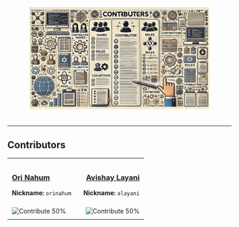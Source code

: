 <div align="center">
  <img src="assets/CONTRIBUTERS.png" alt="Contributors" style="width: 80%; max-width: 600px; height: auto; margin-bottom: 20px;">
</div>

---

## Contributors

<table style="width: 100%; border-collapse: collapse;">
  <tr>
    <td style="text-align: left; padding: 10px; width: 50%;">
      <a href="https://github.com/orinahum">
        <h3>Ori Nahum</h3>
      </a>
      <p><strong>Nickname:</strong> <code>orinahum</code></p>
      <img src="https://img.shields.io/badge/Contribute-50%25-blue" alt="Contribute 50%" style="margin-top: 10px;">
    </td>
    <td style="text-align: right; padding: 10px; width: 50%;">
      <a href="https://github.com/lavishay-technion">
        <h3>Avishay Layani</h3>
      </a>
      <p><strong>Nickname:</strong> <code>alayani</code></p>
      <img src="https://img.shields.io/badge/Contribute-50%25-blue" alt="Contribute 50%" style="margin-top: 10px;">
    </td>
  </tr>
</table>
